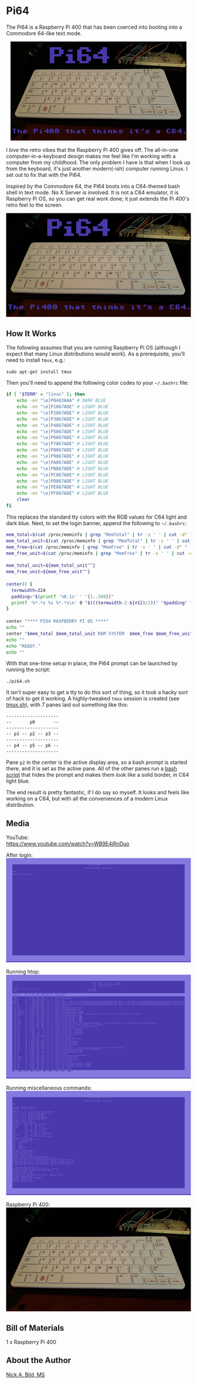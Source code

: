# Pi64

The Pi64 is a Raspberry Pi 400 that has been coerced into booting into a Commodore 64-like text mode.

<p align="center">
<img src="https://raw.githubusercontent.com/nickbild/pi-64/main/media/teaser.gif">
</p>

I *love* the retro vibes that the Raspberry Pi 400 gives off.  The all-in-one computer-in-a-keyboard design makes me feel like I'm working with a computer from my childhood.  The only problem I have is that when I look up from the keyboard, it's just another modern(-ish) computer running Linux.  I set out to fix that with the Pi64.

Inspired by the Commodore 64, the Pi64 boots into a C64-themed bash shell in text mode.  No X Server is involved.  It is not a C64 emulator, it is Raspberry Pi OS, so you can get real work done; it just extends the Pi 400's retro feel to the screen.

![pi400](https://raw.githubusercontent.com/nickbild/pi-64/main/media/pi400_thumb_sm.jpg)

## How It Works

The following assumes that you are running Raspberry Pi OS (although I expect that many Linux distributions would work).  As a prerequisite, you'll need to install `tmux`, e.g.:

`sudo apt-get install tmux`

Then you'll need to append the following color codes to your `~/.bashrc` file:

```bash
if [ "$TERM" = "linux" ]; then
    echo -en "\e]P0483AAA" # DARK BLUE 
    echo -en "\e]P1867ADE" # LIGHT BLUE
    echo -en "\e]P2867ADE" # LIGHT BLUE
    echo -en "\e]P3867ADE" # LIGHT BLUE
    echo -en "\e]P4867ADE" # LIGHT BLUE
    echo -en "\e]P5867ADE" # LIGHT BLUE
    echo -en "\e]P6867ADE" # LIGHT BLUE
    echo -en "\e]P7867ADE" # LIGHT BLUE
    echo -en "\e]P8867ADE" # LIGHT BLUE
    echo -en "\e]P9867ADE" # LIGHT BLUE
    echo -en "\e]PA867ADE" # LIGHT BLUE
    echo -en "\e]PB867ADE" # LIGHT BLUE
    echo -en "\e]PC867ADE" # LIGHT BLUE
    echo -en "\e]PD867ADE" # LIGHT BLUE
    echo -en "\e]PE867ADE" # LIGHT BLUE
    echo -en "\e]PF867ADE" # LIGHT BLUE
    clear
fi
```

This replaces the standard tty colors with the RGB values for C64 light and dark blue.  Next, to set the login banner, append the following to `~/.bashrc`:

```bash
mem_total=$(cat /proc/meminfo | grep "MemTotal" | tr -s ' ' | cut -d" " -f2)
mem_total_unit=$(cat /proc/meminfo | grep "MemTotal" | tr -s ' ' | cut -d" " -f3)
mem_free=$(cat /proc/meminfo | grep "MemFree" | tr -s ' ' | cut -d" " -f2)
mem_free_unit=$(cat /proc/meminfo | grep "MemFree" | tr -s ' ' | cut -d" " -f3)

mem_total_unit=${mem_total_unit^^}
mem_free_unit=${mem_free_unit^^}

center() {
  termwidth=224
  padding="$(printf '%0.1s' ' '{1..500})"
  printf '%*.*s %s %*.*s\n' 0 "$(((termwidth-2-${#1})/2))" "$padding" "$1" 0 "$(((termwidth-1-${#1})/2))" "$padding"
}

center "**** PI64 RASPBERRY PI OS ****"
echo ""
center "$mem_total $mem_total_unit RAM SYSTEM  $mem_free $mem_free_unit FREE"
echo ""
echo "READY."
echo ""
```

With that one-time setup in place, the Pi64 prompt can be launched by running the script:

`./pi64.sh`

It isn't super easy to get a tty to do this sort of thing, so it took a hacky sort of hack to get it working.  A highly-tweaked `tmux` session is created (see [tmux.sh](https://github.com/nickbild/pi-64/blob/main/tmux.sh)), with 7 panes laid out something like this:

```
--------------------
--       p0       --
--------------------
-- p1 -- p2 -- p3 --
--------------------
-- p4 -- p5 -- p6 --
--------------------
```

Pane `p2` in the center is the active display area, so a bash prompt is started there, and it is set as the active pane.  All of the other panes run a [bash script](https://github.com/nickbild/pi-64/blob/main/display_border.sh) that hides the prompt and makes them look like a solid border, in C64 light blue.

The end result is pretty fantastic, if I do say so myself.  It looks and feels like working on a C64, but with all the conveniences of a modern Linux distribution.

## Media

YouTube:  
https://www.youtube.com/watch?v=WB9E4iRnDuo

After login:
![login](https://raw.githubusercontent.com/nickbild/pi-64/main/media/start.png)

Running htop:
![htop](https://raw.githubusercontent.com/nickbild/pi-64/main/media/htop.png)

Running miscellaneous commands:
![misc](https://raw.githubusercontent.com/nickbild/pi-64/main/media/misc_commands.png)

Raspberry Pi 400:
![pi400](https://raw.githubusercontent.com/nickbild/pi-64/main/media/pi400.jpg)

## Bill of Materials

1 x Raspberry Pi 400

## About the Author

[Nick A. Bild, MS](https://nickbild79.firebaseapp.com/#!/)
